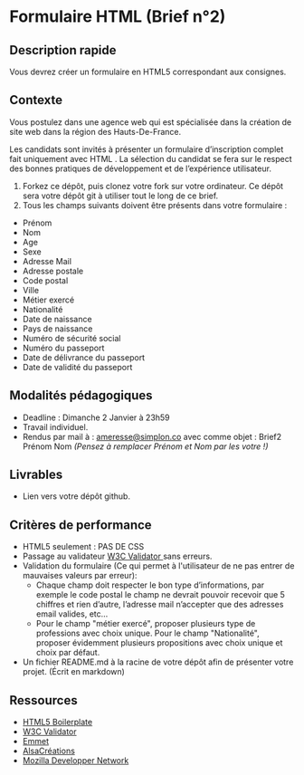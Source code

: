 # Formulaire HTML (Brief n°2)

## Description rapide

Vous devrez créer un formulaire en HTML5 correspondant aux consignes.

## Contexte

Vous postulez dans une agence web qui est spécialisée dans la création de site web dans la région des Hauts-De-France.

Les candidats sont invités à présenter un formulaire d’inscription complet fait uniquement avec HTML . La sélection du candidat se fera sur le respect des bonnes pratiques de développement et de l’expérience utilisateur.

1. Forkez ce dépôt, puis clonez votre fork sur votre ordinateur. Ce dépôt sera votre dépôt git à utiliser tout le long de ce brief.
2. Tous les champs suivants doivent être présents dans votre formulaire :

- Prénom
- Nom
- Age
- Sexe
- Adresse Mail
- Adresse postale
- Code postal
- Ville
- Métier exercé
- Nationalité
- Date de naissance
- Pays de naissance
- Numéro de sécurité social
- Numéro du passeport
- Date de délivrance du passeport
- Date de validité du passeport

## Modalités pédagogiques

- Deadline : Dimanche 2 Janvier à 23h59
- Travail individuel.
- Rendus par mail à : ameresse@simplon.co avec comme objet : Brief2 Prénom Nom *(Pensez à remplacer Prénom et Nom par les votre !)*

## Livrables

- Lien vers votre dépôt github.

## Critères de performance

- HTML5 seulement : PAS DE CSS
- Passage au validateur [ W3C Validator ](https://validator.w3.org/) sans erreurs.
- Validation du formulaire (Ce qui permet à l'utilisateur de ne pas entrer de mauvaises valeurs par erreur):
    - Chaque champ doit respecter le bon type d’informations, par exemple le code postal le champ ne devrait pouvoir recevoir que 5 chiffres et rien d’autre, l’adresse mail n’accepter que des adresses email valides, etc…
    - Pour le champ "métier exercé", proposer plusieurs type de professions avec choix unique. Pour le champ "Nationalité", proposer évidemment plusieurs propositions avec choix unique et choix par défaut.
- Un fichier README.md à la racine de votre dépôt afin de présenter votre projet. (Écrit en markdown)

## Ressources

- [HTML5 Boilerplate](https://html5boilerplate.com/)
- [W3C Validator](https://validator.w3.org/)
- [Emmet](https://emmet.io/)
- [AlsaCréations](https://www.alsacreations.com)
- [Mozilla Developper Network](https://developer.mozilla.org/fr/)
